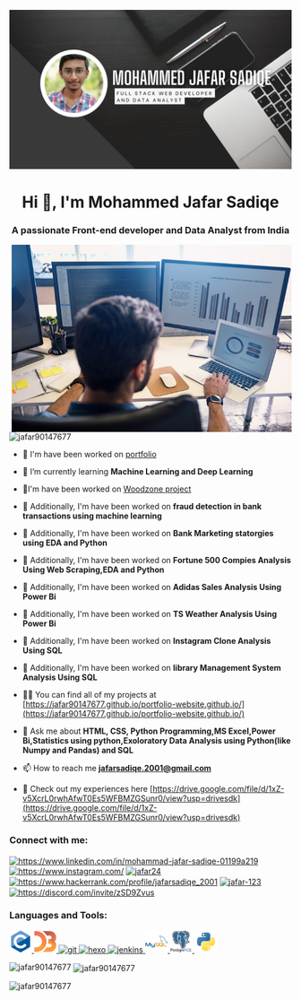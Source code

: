 ![logo](https://github.com/jafar90147677/jafar90147677/blob/main/Black%20Modern%20Vlogger%20YouTube%20Banner.png)
<h1 align="center">Hi 👋, I'm Mohammed Jafar Sadiqe</h1>
<h3 align="center">A passionate Front-end developer and Data Analyst from India</h3>

<img align="right" alt="coding" Width="500" src="https://github.com/jafar90147677/jafar90147677/blob/main/817442226DataConsultant.jpg">

<p align="left"> <img src="https://komarev.com/ghpvc/?username=jafar90147677&label=Profile%20views&color=0e75b6&style=flat" alt="jafar90147677" /> </p>

- 🔭  I'm have been worked on [portfolio](https://jafar90147677.github.io/portfolio-website.github.io/)

- 🌱 I’m currently learning **Machine Learning and Deep Learning**

- 🔭I'm have been worked on [ Woodzone project](https://jafar90147677.github.io/WoodZone2-website.github.io/)

- 🔭  Additionally, I'm have been worked on **fraud detection in bank transactions using machine learning**
- 🔭  Additionally, I'm have been worked on **Bank Marketing statorgies using EDA and Python**
- 🔭  Additionally, I'm have been worked on **Fortune 500 Compies Analysis Using Web Scraping,EDA and Python**
- 🔭  Additionally, I'm have been worked on **Adidas Sales Analysis Using Power Bi**
- 🔭  Additionally, I'm have been worked on **TS Weather Analysis Using Power Bi**
- 🔭  Additionally, I'm have been worked on **Instagram Clone  Analysis Using SQL**
- 🔭  Additionally, I'm have been worked on **library Management System Analysis Using SQL** 

- 👨‍💻 You can find all of my projects at [https://jafar90147677.github.io/portfolio-website.github.io/](https://jafar90147677.github.io/portfolio-website.github.io/)

- 💬 Ask me about **HTML, CSS, Python Programming,MS Excel,Power Bi,Statistics using python,Exoloratory Data Analysis using Python(like Numpy and Pandas) and SQL**

- 📫 How to reach me **jafarsadiqe.2001@gmail.com**

- 📄  Check out my experiences here [https://drive.google.com/file/d/1xZ-v5XcrL0rwhAfwT0Es5WFBMZGSunr0/view?usp=drivesdk](https://drive.google.com/file/d/1xZ-v5XcrL0rwhAfwT0Es5WFBMZGSunr0/view?usp=drivesdk)

<h3 align="left">Connect with me:</h3>
<p align="left">
<a href="https://linkedin.com/in/https://www.linkedin.com/in/mohammad-jafar-sadiqe-01199a219" target="blank"><img align="center" src="https://raw.githubusercontent.com/rahuldkjain/github-profile-readme-generator/master/src/images/icons/Social/linked-in-alt.svg" alt="https://www.linkedin.com/in/mohammad-jafar-sadiqe-01199a219" height="30" width="40" /></a>
<a href="https://instagram.com/https://www.instagram.com/" target="blank"><img align="center" src="https://raw.githubusercontent.com/rahuldkjain/github-profile-readme-generator/master/src/images/icons/Social/instagram.svg" alt="https://www.instagram.com/" height="30" width="40" /></a>
<a href="https://www.codechef.com/users/jafar24" target="blank"><img align="center" src="https://cdn.jsdelivr.net/npm/simple-icons@3.1.0/icons/codechef.svg" alt="jafar24" height="30" width="40" /></a>
<a href="https://www.hackerrank.com/https://www.hackerrank.com/profile/jafarsadiqe_2001" target="blank"><img align="center" src="https://raw.githubusercontent.com/rahuldkjain/github-profile-readme-generator/master/src/images/icons/Social/hackerrank.svg" alt="https://www.hackerrank.com/profile/jafarsadiqe_2001" height="30" width="40" /></a>
<a href="https://www.leetcode.com/jafar-123" target="blank"><img align="center" src="https://raw.githubusercontent.com/rahuldkjain/github-profile-readme-generator/master/src/images/icons/Social/leet-code.svg" alt="jafar-123" height="30" width="40" /></a>
<a href="https://discord.gg/https://discord.com/invite/zSD9Zvus" target="blank"><img align="center" src="https://raw.githubusercontent.com/rahuldkjain/github-profile-readme-generator/master/src/images/icons/Social/discord.svg" alt="https://discord.com/invite/zSD9Zvus" height="30" width="40" /></a>
</p>

<h3 align="left">Languages and Tools:</h3>
<p align="left"> <a href="https://www.cprogramming.com/" target="_blank" rel="noreferrer"> <img src="https://raw.githubusercontent.com/devicons/devicon/master/icons/c/c-original.svg" alt="c" width="40" height="40"/> </a> <a href="https://d3js.org/" target="_blank" rel="noreferrer"> <img src="https://raw.githubusercontent.com/devicons/devicon/master/icons/d3js/d3js-original.svg" alt="d3js" width="40" height="40"/> </a> <a href="https://git-scm.com/" target="_blank" rel="noreferrer"> <img src="https://www.vectorlogo.zone/logos/git-scm/git-scm-icon.svg" alt="git" width="40" height="40"/> </a> <a href="hexo.io/" target="_blank" rel="noreferrer"> <img src="https://www.vectorlogo.zone/logos/hexoio/hexoio-icon.svg" alt="hexo" width="40" height="40"/> </a> <a href="https://www.jenkins.io" target="_blank" rel="noreferrer"> <img src="https://www.vectorlogo.zone/logos/jenkins/jenkins-icon.svg" alt="jenkins" width="40" height="40"/> </a> <a href="https://www.mysql.com/" target="_blank" rel="noreferrer"> <img src="https://raw.githubusercontent.com/devicons/devicon/master/icons/mysql/mysql-original-wordmark.svg" alt="mysql" width="40" height="40"/> </a> <a href="https://www.postgresql.org" target="_blank" rel="noreferrer"> <img src="https://raw.githubusercontent.com/devicons/devicon/master/icons/postgresql/postgresql-original-wordmark.svg" alt="postgresql" width="40" height="40"/> </a> <a href="https://www.python.org" target="_blank" rel="noreferrer"> <img src="https://raw.githubusercontent.com/devicons/devicon/master/icons/python/python-original.svg" alt="python" width="40" height="40"/> </a> </p>

<p><img align="left" src="https://github-readme-stats.vercel.app/api/top-langs?username=jafar90147677&show_icons=true&locale=en&layout=compact" alt="jafar90147677" /></p>

<p>&nbsp;<img align="center" src="https://github-readme-stats.vercel.app/api?username=jafar90147677&show_icons=true&locale=en" alt="jafar90147677" /></p>

<p><img align="center" src="https://github-readme-streak-stats.herokuapp.com/?user=jafar90147677&" alt="jafar90147677" /></p>
